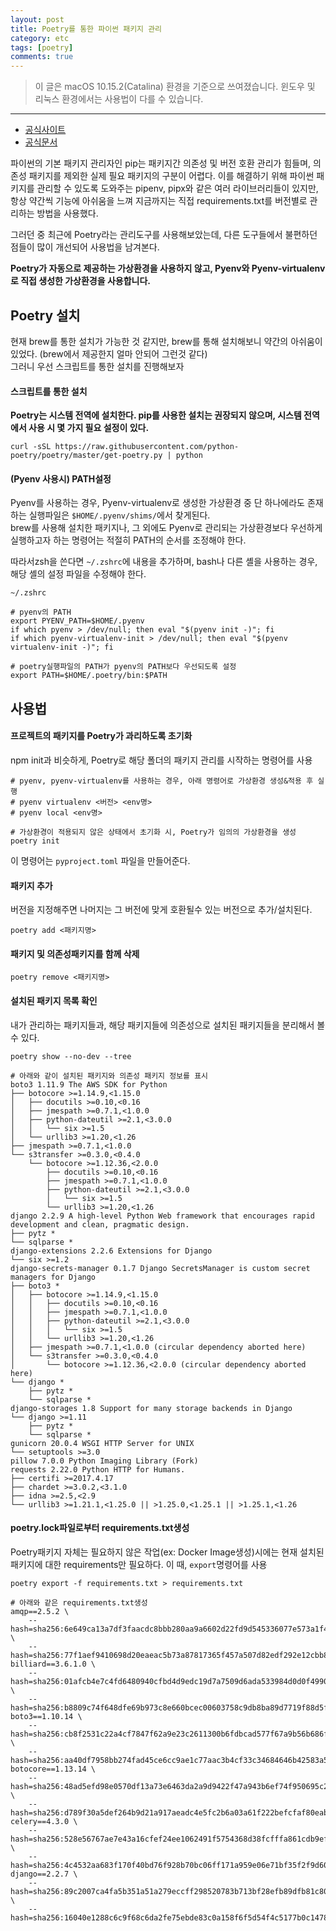 ```yaml
---
layout: post
title: Poetry를 통한 파이썬 패키지 관리
category: etc
tags: [poetry]
comments: true
---
```


> 이 글은 macOS 10.15.2(Catalina) 환경을 기준으로 쓰여졌습니다. 윈도우 및 리눅스 환경에서는 사용법이 다를 수 있습니다.

<hr>

- [공식사이트](https://python-poetry.org/)
- [공식문서](https://python-poetry.org/docs/)

파이썬의 기본 패키지 관리자인 pip는 패키지간 의존성 및 버전 호환 관리가 힘들며, 의존성 패키지를 제외한 실제 필요 패키지의 구분이 어렵다.
이를 해결하기 위해 파이썬 패키지를 관리할 수 있도록 도와주는 pipenv, pipx와 같은 여러 라이브러리들이 있지만, 항상 약간씩 기능에 아쉬움을 느껴 지금까지는 직접 requirements.txt를 버전별로 관리하는 방법을 사용했다.

그러던 중 최근에 Poetry라는 관리도구를 사용해보았는데, 다른 도구들에서 불편하던 점들이 많이 개선되어 사용법을 남겨본다.

**Poetry가 자동으로 제공하는 가상환경을 사용하지 않고, Pyenv와 Pyenv-virtualenv로 직접 생성한 가상환경을 사용합니다.**


## Poetry 설치

현재 brew를 통한 설치가 가능한 것 같지만, brew를 통해 설치해보니 약간의 아쉬움이 있었다. (brew에서 제공한지 얼마 안되어 그런것 같다)<br>
그러니 우선 스크립트를 통한 설치를 진행해보자

#### 스크립트를 통한 설치

**Poetry는 시스템 전역에 설치한다. pip를 사용한 설치는 권장되지 않으며, 시스템 전역에서 사용 시 몇 가지 필요 설정이 있다.**

```shell
curl -sSL https://raw.githubusercontent.com/python-poetry/poetry/master/get-poetry.py | python
```

#### (Pyenv 사용시) PATH설정

Pyenv를 사용하는 경우, Pyenv-virtualenv로 생성한 가상환경 중 단 하나에라도 존재하는 실행파일은 `$HOME/.pyenv/shims/`에서 찾게된다.<br>
brew를 사용해 설치한 패키지나, 그 외에도 Pyenv로 관리되는 가상환경보다 우선하게 실행하고자 하는 명령어는 적절히 PATH의 순서를 조정해야 한다.

따라서zsh을 쓴다면 `~/.zshrc`에 내용을 추가하며, bash나 다른 셸을 사용하는 경우, 해당 셸의 설정 파일을 수정해야 한다.

`~/.zshrc`
```shell
# pyenv의 PATH
export PYENV_PATH=$HOME/.pyenv
if which pyenv > /dev/null; then eval "$(pyenv init -)"; fi
if which pyenv-virtualenv-init > /dev/null; then eval "$(pyenv virtualenv-init -)"; fi

# poetry실행파일의 PATH가 pyenv의 PATH보다 우선되도록 설정
export PATH=$HOME/.poetry/bin:$PATH
```

## 사용법

#### 프로젝트의 패키지를 Poetry가 과리하도록 초기화

npm init과 비슷하게, Poetry로 해당 폴더의 패키지 관리를 시작하는 명령어를 사용

```
# pyenv, pyenv-virtualenv를 사용하는 경우, 아래 명령어로 가상환경 생성&적용 후 실행
# pyenv virtualenv <버전> <env명>
# pyenv local <env명>

# 가상환경이 적용되지 않은 상태에서 초기화 시, Poetry가 임의의 가상환경을 생성
poetry init
```

이 명령어는 `pyproject.toml` 파일을 만들어준다.

#### 패키지 추가

버전을 지정해주면 나머지는 그 버전에 맞게 호환될수 있는 버전으로 추가/설치된다.

```
poetry add <패키지명>
```

#### 패키지 및 의존성패키지를 함께 삭제

```
poetry remove <패키지명>
```

#### 설치된 패키지 목록 확인

내가 관리하는 패키지들과, 해당 패키지들에 의존성으로 설치된 패키지들을 분리해서 볼 수 있다.

```
poetry show --no-dev --tree

# 아래와 같이 설치된 패키지와 의존성 패키지 정보를 표시
boto3 1.11.9 The AWS SDK for Python
├── botocore >=1.14.9,<1.15.0
│   ├── docutils >=0.10,<0.16
│   ├── jmespath >=0.7.1,<1.0.0
│   ├── python-dateutil >=2.1,<3.0.0
│   │   └── six >=1.5
│   └── urllib3 >=1.20,<1.26
├── jmespath >=0.7.1,<1.0.0
└── s3transfer >=0.3.0,<0.4.0
    └── botocore >=1.12.36,<2.0.0
        ├── docutils >=0.10,<0.16
        ├── jmespath >=0.7.1,<1.0.0
        ├── python-dateutil >=2.1,<3.0.0
        │   └── six >=1.5
        └── urllib3 >=1.20,<1.26
django 2.2.9 A high-level Python Web framework that encourages rapid development and clean, pragmatic design.
├── pytz *
└── sqlparse *
django-extensions 2.2.6 Extensions for Django
└── six >=1.2
django-secrets-manager 0.1.7 Django SecretsManager is custom secret managers for Django
├── boto3 *
│   ├── botocore >=1.14.9,<1.15.0
│   │   ├── docutils >=0.10,<0.16
│   │   ├── jmespath >=0.7.1,<1.0.0
│   │   ├── python-dateutil >=2.1,<3.0.0
│   │   │   └── six >=1.5
│   │   └── urllib3 >=1.20,<1.26
│   ├── jmespath >=0.7.1,<1.0.0 (circular dependency aborted here)
│   └── s3transfer >=0.3.0,<0.4.0
│       └── botocore >=1.12.36,<2.0.0 (circular dependency aborted here)
└── django *
    ├── pytz *
    └── sqlparse *
django-storages 1.8 Support for many storage backends in Django
└── django >=1.11
    ├── pytz *
    └── sqlparse *
gunicorn 20.0.4 WSGI HTTP Server for UNIX
└── setuptools >=3.0
pillow 7.0.0 Python Imaging Library (Fork)
requests 2.22.0 Python HTTP for Humans.
├── certifi >=2017.4.17
├── chardet >=3.0.2,<3.1.0
├── idna >=2.5,<2.9
└── urllib3 >=1.21.1,<1.25.0 || >1.25.0,<1.25.1 || >1.25.1,<1.26
```


#### poetry.lock파일로부터 requirements.txt생성

Poetry패키지 자체는 필요하지 않은 작업(ex: Docker Image생성)시에는 현재 설치된 패키지에 대한 requirements만 필요하다. 이 때, `export`명령어를 사용

```
poetry export -f requirements.txt > requirements.txt

# 아래와 같은 requirements.txt생성
amqp==2.5.2 \
    --hash=sha256:6e649ca13a7df3faacdc8bbb280aa9a6602d22fd9d545336077e573a1f4ff3b8 \
    --hash=sha256:77f1aef9410698d20eaeac5b73a87817365f457a507d82edf292e12cbb83b08d
billiard==3.6.1.0 \
    --hash=sha256:01afcb4e7c4fd6480940cfbd4d9edc19d7a7509d6ada533984d0d0f49901ec82 \
    --hash=sha256:b8809c74f648dfe69b973c8e660bcec00603758c9db8ba89d7719f88d5f01f26
boto3==1.10.14 \
    --hash=sha256:cb8f2531c22a4cf7847f62a9e23c2611300b6fdbcad577f67a9b56b686f78dd5 \
    --hash=sha256:aa40df7958bb274fad45ce6cc9ae1c77aac3b4cf33c34684646b42583a52d7e0
botocore==1.13.14 \
    --hash=sha256:48ad5efd98e0570df13a73e6463da2a9d9422f47a943b6ef74f950695c23dbb0 \
    --hash=sha256:d789f30a5def264b9d21a917aeadc4e5fc2b6a03a61f222befcfaf80eaba86e5
celery==4.3.0 \
    --hash=sha256:528e56767ae7e43a16cfef24ee1062491f5754368d38fcfffa861cdb9ef219be \
    --hash=sha256:4c4532aa683f170f40bd76f928b70bc06ff171a959e06e71bf35f2f9d6031ef9
django==2.2.7 \
    --hash=sha256:89c2007ca4fa5b351a51a279eccff298520783b713bf28efb89dfb81c80ea49b \
    --hash=sha256:16040e1288c6c9f68c6da2fe75ebde83c0a158f6f5d54f4c5177b0c1478c5b86
```
